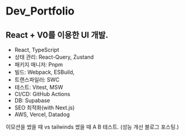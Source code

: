 # Dev_Portfolio

## React + V0를 이용한 UI 개발.

- React, TypeScript
- 상태 관리: React-Query, Zustand
- 패키지 매니저: Pnpm
- 빌드: Webpack, ESBuild,
- 트랜스파일러: SWC
- 테스트: Vitest, MSW
- CI/CD: GitHub Actions
- DB: Supabase
- SEO 최적화(with Next.js)
- AWS, Vercel, Datadog

이모션을 썼을 때 vs tailwinds 썼을 때 A B 테스트.
(성능 개선 블로그 포스팅.)

